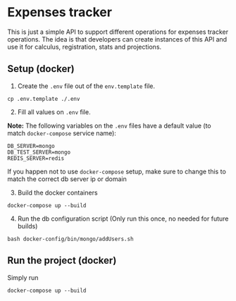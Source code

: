 ﻿Expenses tracker
==============

This is just a simple API to support different operations for expenses
tracker operations. The idea is that developers can create instances
of this API and use it for calculus, registration, stats and
projections.

Setup (docker)
-------

1. Create the `.env` file out of the `env.template` file.

`cp .env.template ./.env`

2. Fill all values on `.env` file.

**Note:** The following variables on the `.env` files have a
default value (to match `docker-compose` service 
name):

```
DB_SERVER=mongo
DB_TEST_SERVER=mongo
REDIS_SERVER=redis
```

If you happen not to use `docker-compose` setup,
make sure to change this to match the correct db server ip
or domain

3. Build the docker containers

`docker-compose up --build`

4. Run the db configuration script (Only run this once, no needed for future builds)

`bash docker-config/bin/mongo/addUsers.sh`

Run the project (docker)
-------

Simply run

`docker-compose up --build`

